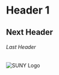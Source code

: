 # Header 1
## Next Header
###### Last Header

![SUNY Logo](https://www.sunysuffolk.edu/_resources/images/logo/suny/suny-logo-2x.png)

